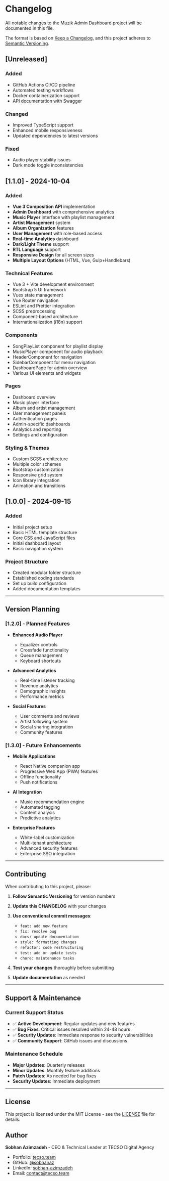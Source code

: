 # Changelog

All notable changes to the Muzik Admin Dashboard project will be documented in this file.

The format is based on [Keep a Changelog](https://keepachangelog.com/en/1.0.0/),
and this project adheres to [Semantic Versioning](https://semver.org/spec/v2.0.0.html).

## [Unreleased]

### Added
- GitHub Actions CI/CD pipeline
- Automated testing workflows
- Docker containerization support
- API documentation with Swagger

### Changed
- Improved TypeScript support
- Enhanced mobile responsiveness
- Updated dependencies to latest versions

### Fixed
- Audio player stability issues
- Dark mode toggle inconsistencies

## [1.1.0] - 2024-10-04

### Added
- **Vue 3 Composition API** implementation
- **Admin Dashboard** with comprehensive analytics
- **Music Player** interface with playlist management
- **Artist Management** system
- **Album Organization** features
- **User Management** with role-based access
- **Real-time Analytics** dashboard
- **Dark/Light Theme** support
- **RTL Language** support
- **Responsive Design** for all screen sizes
- **Multiple Layout Options** (HTML, Vue, Gulp+Handlebars)

### Technical Features
- Vue 3 + Vite development environment
- Bootstrap 5 UI framework
- Vuex state management
- Vue Router navigation
- ESLint and Prettier integration
- SCSS preprocessing
- Component-based architecture
- Internationalization (i18n) support

### Components
- SongPlayList component for playlist display
- MusicPlayer component for audio playback
- HeaderComponent for navigation
- SidebarComponent for menu navigation
- DashboardPage for admin overview
- Various UI elements and widgets

### Pages
- Dashboard overview
- Music player interface
- Album and artist management
- User management panels
- Authentication pages
- Admin-specific dashboards
- Analytics and reporting
- Settings and configuration

### Styling & Themes
- Custom SCSS architecture
- Multiple color schemes
- Bootstrap customization
- Responsive grid system
- Icon library integration
- Animation and transitions

## [1.0.0] - 2024-09-15

### Added
- Initial project setup
- Basic HTML template structure
- Core CSS and JavaScript files
- Initial dashboard layout
- Basic navigation system

### Project Structure
- Created modular folder structure
- Established coding standards
- Set up build configuration
- Added documentation templates

---

## Version Planning

### [1.2.0] - Planned Features
- **Enhanced Audio Player**
  - Equalizer controls
  - Crossfade functionality
  - Queue management
  - Keyboard shortcuts

- **Advanced Analytics**
  - Real-time listener tracking
  - Revenue analytics
  - Demographic insights
  - Performance metrics

- **Social Features**
  - User comments and reviews
  - Artist following system
  - Social sharing integration
  - Community features

### [1.3.0] - Future Enhancements
- **Mobile Applications**
  - React Native companion app
  - Progressive Web App (PWA) features
  - Offline functionality
  - Push notifications

- **AI Integration**
  - Music recommendation engine
  - Automated tagging
  - Content analysis
  - Predictive analytics

- **Enterprise Features**
  - White-label customization
  - Multi-tenant architecture
  - Advanced security features
  - Enterprise SSO integration

---

## Contributing

When contributing to this project, please:

1. **Follow Semantic Versioning** for version numbers
2. **Update this CHANGELOG** with your changes
3. **Use conventional commit messages**:
   - `feat: add new feature`
   - `fix: resolve bug`
   - `docs: update documentation`
   - `style: formatting changes`
   - `refactor: code restructuring`
   - `test: add or update tests`
   - `chore: maintenance tasks`

4. **Test your changes** thoroughly before submitting
5. **Update documentation** as needed

---

## Support & Maintenance

### Current Support Status
- ✅ **Active Development**: Regular updates and new features
- ✅ **Bug Fixes**: Critical issues resolved within 24-48 hours
- ✅ **Security Updates**: Immediate response to security vulnerabilities
- ✅ **Community Support**: GitHub issues and discussions

### Maintenance Schedule
- **Major Updates**: Quarterly releases
- **Minor Updates**: Monthly feature additions
- **Patch Updates**: As needed for bug fixes
- **Security Updates**: Immediate deployment

---

## License

This project is licensed under the MIT License - see the [LICENSE](LICENSE) file for details.

## Author

**Sobhan Azimzadeh** - CEO & Technical Leader at TECSO Digital Agency
- Portfolio: [tecso.team](https://tecso.team/)
- GitHub: [@sobhanaz](https://github.com/sobhanaz)
- LinkedIn: [sobhan-azimzadeh](https://linkedin.com/in/sobhan-azimzadeh-b956aa234)
- Email: contact@tecso.team